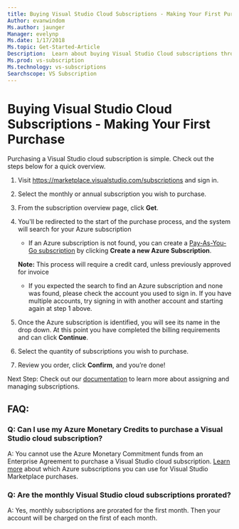 ```yaml
---
title: Buying Visual Studio Cloud Subscriptions - Making Your First Purchase
Author: evanwindom
Ms.author: jaunger
Manager: evelynp
Ms.date: 1/17/2018
Ms.topic: Get-Started-Article
Description:  Learn about buying Visual Studio Cloud subscriptions through Visual Studio Marketplace
Ms.prod: vs-subscription
Ms.technology: vs-subscriptions
Searchscope: VS Subscription
---
```


# Buying Visual Studio Cloud Subscriptions - Making Your First Purchase

Purchasing a Visual Studio cloud subscription is simple.  Check out the steps below for a quick overview.

1.	Visit https://marketplace.visualstudio.com/subscriptions and sign in.

2.	Select the monthly or annual subscription you wish to purchase.

3.	From the subscription overview page, click **Get**.

4.	You'll be redirected to the start of the purchase process, and the system will search for your Azure subscription
    -  If an Azure subscription is not found, you can create a [Pay-As-You-Go subscription](https://azure.microsoft.com/en-us/offers/ms-azr-0003p/) by clicking **Create a new Azure Subscription**.

    **Note:**  This process will require a credit card, unless previously approved for invoice
    -  If you expected the search to find an Azure subscription and none was found, please check the account you used to sign in.  If you have multiple accounts, try signing in with another account and starting again at step 1 above.  

5.	Once the Azure subscription is identified, you will see its name in the drop down.   At this point you have completed the billing requirements and can click **Continue**.

6.	Select the quantity of subscriptions you wish to purchase.

7.	Review you order, click **Confirm**, and you’re done!

Next Step:  Check out our [documentation](/visualstudio/subscriptions/) to learn more about assigning and managing subscriptions.

## FAQ:
### Q:  Can I use my Azure Monetary Credits to purchase a Visual Studio cloud subscription?
A:  You cannot use the Azure Monetary Commitment funds from an Enterprise Agreement to purchase a Visual Studio cloud subscription.  [Learn more](/vsts/billing/faq-azure-billing#billing) about which Azure subscriptions you can use for Visual Studio Marketplace purchases.
### Q:  Are the monthly Visual Studio cloud subscriptions prorated?
A:  Yes, monthly subscriptions are prorated for the first month.  Then your account will be charged on the first of each month.
